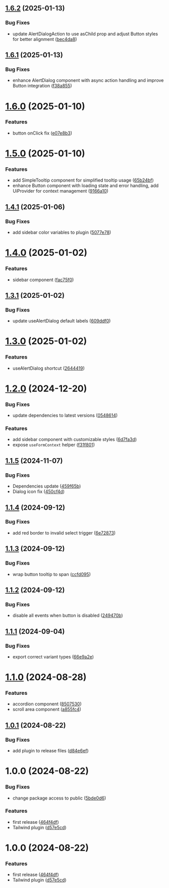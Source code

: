 ## [1.6.2](https://github.com/LarisLab/ui/compare/v1.6.1...v1.6.2) (2025-01-13)


### Bug Fixes

* update AlertDialogAction to use asChild prop and adjust Button styles for better alignment ([bec4da8](https://github.com/LarisLab/ui/commit/bec4da8f12e3417dd3d92e9e51ab5ba16a94c201))

## [1.6.1](https://github.com/LarisLab/ui/compare/v1.6.0...v1.6.1) (2025-01-13)


### Bug Fixes

* enhance AlertDialog component with async action handling and improve Button integration ([f38a855](https://github.com/LarisLab/ui/commit/f38a8559f92fbf13d097594a378abd9ac4d83fd6))

# [1.6.0](https://github.com/LarisLab/ui/compare/v1.5.0...v1.6.0) (2025-01-10)


### Features

* button onClick fix ([e07e8b3](https://github.com/LarisLab/ui/commit/e07e8b3c314a0485d0c22f6415e0892f3f42410f))

# [1.5.0](https://github.com/LarisLab/ui/compare/v1.4.1...v1.5.0) (2025-01-10)


### Features

* add SimpleTooltip component for simplified tooltip usage ([65b24bf](https://github.com/LarisLab/ui/commit/65b24bf287f749006cc21de06983bdc94c512965))
* enhance Button component with loading state and error handling, add UiProvider for context management ([9166a10](https://github.com/LarisLab/ui/commit/9166a105b83fd4d3922097a6f785fdf27b9f4b5c))

## [1.4.1](https://github.com/LarisLab/ui/compare/v1.4.0...v1.4.1) (2025-01-06)


### Bug Fixes

* add sidebar color variables to plugin ([5077e78](https://github.com/LarisLab/ui/commit/5077e784b9b5fefc2c799605b087def22cf2a75f))

# [1.4.0](https://github.com/LarisLab/ui/compare/v1.3.1...v1.4.0) (2025-01-02)


### Features

* sidebar component ([fac75f0](https://github.com/LarisLab/ui/commit/fac75f0f7a877c4c943f56350dbbe1027b4b690c))

## [1.3.1](https://github.com/LarisLab/ui/compare/v1.3.0...v1.3.1) (2025-01-02)


### Bug Fixes

* update useAlertDialog default labels ([609ddf0](https://github.com/LarisLab/ui/commit/609ddf0a086934681e47b709a67919ff1e4be572))

# [1.3.0](https://github.com/LarisLab/ui/compare/v1.2.0...v1.3.0) (2025-01-02)


### Features

* useAlertDialog shortcut ([2644419](https://github.com/LarisLab/ui/commit/2644419b65c6e9b41be05332be9889f96b0dc00c))

# [1.2.0](https://github.com/LarisLab/ui/compare/v1.1.5...v1.2.0) (2024-12-20)


### Bug Fixes

* update dependencies to latest versions ([0548614](https://github.com/LarisLab/ui/commit/05486148f4991c1ea4067d2524f8c8bc3f20fb49))


### Features

* add sidebar component with customizable styles ([6d7fa3d](https://github.com/LarisLab/ui/commit/6d7fa3d5dad23b9e1175bf1d64b9eb50926e5119))
* expose `useFormContext` helper ([f31f801](https://github.com/LarisLab/ui/commit/f31f801e871b64a5fed910a4dd7a4908922e1556))

## [1.1.5](https://github.com/LarisLab/ui/compare/v1.1.4...v1.1.5) (2024-11-07)


### Bug Fixes

* Dependencies update ([459f65b](https://github.com/LarisLab/ui/commit/459f65bff19db6c5ae5c205aca9f18c229068b9a))
* Dialog icon fix ([450cf4d](https://github.com/LarisLab/ui/commit/450cf4d8c0297b50fdff6c2bfb67ab70b46b105a))

## [1.1.4](https://github.com/LarisLab/ui/compare/v1.1.3...v1.1.4) (2024-09-12)


### Bug Fixes

* add red border to invalid select trigger ([6e72873](https://github.com/LarisLab/ui/commit/6e72873dd4e5dd08f2b73941458d8049db751fa4))

## [1.1.3](https://github.com/LarisLab/ui/compare/v1.1.2...v1.1.3) (2024-09-12)


### Bug Fixes

* wrap button tooltip to span ([ccfd095](https://github.com/LarisLab/ui/commit/ccfd0954a91add8f23c79ea2f0cafd1849cd3663))

## [1.1.2](https://github.com/LarisLab/ui/compare/v1.1.1...v1.1.2) (2024-09-12)


### Bug Fixes

* disable all events when button is disabled ([249470b](https://github.com/LarisLab/ui/commit/249470ba33f87dd89565b34c9f26800a09d1a930))

## [1.1.1](https://github.com/LarisLab/ui/compare/v1.1.0...v1.1.1) (2024-09-04)


### Bug Fixes

* export correct variant types ([66e9a2e](https://github.com/LarisLab/ui/commit/66e9a2e9c86488de60840b7da01eaa70de9c1969))

# [1.1.0](https://github.com/LarisLab/ui/compare/v1.0.1...v1.1.0) (2024-08-28)


### Features

* accordion component ([8507530](https://github.com/LarisLab/ui/commit/85075309a43f5b9064debe1af548c295b731c7bd))
* scroll area component ([a855fc4](https://github.com/LarisLab/ui/commit/a855fc4ec7905c7ae33224aa8ad4c641f8160c7f))

## [1.0.1](https://github.com/LarisLab/ui/compare/v1.0.0...v1.0.1) (2024-08-22)


### Bug Fixes

* add plugin to release files ([d84e6ef](https://github.com/LarisLab/ui/commit/d84e6efedcdca2a76ae14e629854819bfc3ad0d2))

# 1.0.0 (2024-08-22)


### Bug Fixes

* change package access to public ([5bde0d6](https://github.com/LarisLab/ui/commit/5bde0d66b9e5642b3b38d36fd1a54a3fa7dd0495))


### Features

* first release ([464f4df](https://github.com/LarisLab/ui/commit/464f4dfecc5560ce0ca34d3926534694a742abdb))
* Tailwind plugin ([d57e5cd](https://github.com/LarisLab/ui/commit/d57e5cdddbda3a6996506a454cd598fcf5965f66))

# 1.0.0 (2024-08-22)


### Features

* first release ([464f4df](https://github.com/LarisLab/ui/commit/464f4dfecc5560ce0ca34d3926534694a742abdb))
* Tailwind plugin ([d57e5cd](https://github.com/LarisLab/ui/commit/d57e5cdddbda3a6996506a454cd598fcf5965f66))
